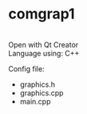 # comgrap1

<br/>Open with Qt Creator 
<br/>Language using: C++

Config file:
<ul>
  <li>graphics.h</li>
  <li>graphics.cpp</li>
  <li>main.cpp</li>
</ul>
